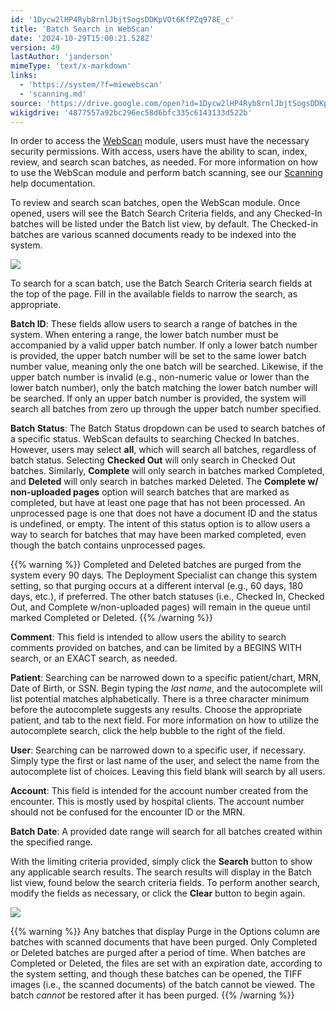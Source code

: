 ```yaml
---
id: '1Dycw2lHP4Ryb8rnlJbjtSogsDDKpVOt6KfPZq978E_c'
title: 'Batch Search in WebScan'
date: '2024-10-29T15:00:21.528Z'
version: 49
lastAuthor: 'janderson'
mimeType: 'text/x-markdown'
links:
  - 'https://system/?f=miewebscan'
  - 'scanning.md'
source: 'https://drive.google.com/open?id=1Dycw2lHP4Ryb8rnlJbjtSogsDDKpVOt6KfPZq978E_c'
wikigdrive: '4877557a92bc296ec58d6bfc335c6143133d522b'
---
```

In order to access the [WebScan](https://system/?f=miewebscan) module, users must have the necessary security permissions. With access, users have the ability to scan, index, review, and search scan batches, as needed. For more information on how to use the WebScan module and perform batch scanning, see our [Scanning](scanning.md) help documentation.

To review and search scan batches, open the WebScan module. Once opened, users will see the Batch Search Criteria fields, and any Checked-In batches will be listed under the Batch list view, by default. The Checked-in batches are various scanned documents ready to be indexed into the system.

![](../batch-search-in-webscan.assets/4dd8e397d14f595a6b41e9b49f7681cc.png)

To search for a scan batch, use the Batch Search Criteria search fields at the top of the page. Fill in the available fields to narrow the search, as appropriate.

**Batch ID**: These fields allow users to search a range of batches in the system. When entering a range, the lower batch number must be accompanied by a valid upper batch number. If only a lower batch number is provided, the upper batch number will be set to the same lower batch number value, meaning only the one batch will be searched. Likewise, if the upper batch number is invalid (e.g., non-numeric value or lower than the lower batch number), only the batch matching the lower batch number will be searched. If only an upper batch number is provided, the system will search all batches from zero up through the upper batch number specified.

**Batch Status**: The Batch Status dropdown can be used to search batches of a specific status. WebScan defaults to searching Checked In batches. However, users may select **all**, which will search all batches, regardless of batch status. Selecting **Checked Out** will only search in Checked Out batches. Similarly, **Complete** will only search in batches marked Completed, and **Deleted** will only search in batches marked Deleted. The **Complete w/ non-uploaded pages** option will search batches that are marked as completed, but have at least one page that has not been processed. An unprocessed page is one that does not have a document ID and the status is undefined, or empty. The intent of this status option is to allow users a way to search for batches that may have been marked completed, even though the batch contains unprocessed pages.

{{% warning %}}
Completed and Deleted batches are purged from the system every 90 days. The Deployment Specialist can change this system setting, so that purging occurs at a different interval (e.g., 60 days, 180 days, etc.), if preferred. The other batch statuses (i.e., Checked In, Checked Out, and Complete w/non-uploaded pages) will remain in the queue until marked Completed or Deleted.
{{% /warning %}}

**Comment**: This field is intended to allow users the ability to search comments provided on batches, and can be limited by a BEGINS WITH search, or an EXACT search, as needed.

**Patient**: Searching can be narrowed down to a specific patient/chart, MRN, Date of Birth, or SSN. Begin typing the *last name*, and the autocomplete will list potential matches alphabetically. There is a three character minimum before the autocomplete suggests any results. Choose the appropriate patient, and tab to the next field. For more information on how to utilize the autocomplete search, click the help bubble to the right of the field.

**User**: Searching can be narrowed down to a specific user, if necessary. Simply type the first or last name of the user, and select the name from the autocomplete list of choices. Leaving this field blank will search by all users.

**Account**: This field is intended for the account number created from the encounter. This is mostly used by hospital clients. The account number should not be confused for the encounter ID or the MRN.

**Batch Date**: A provided date range will search for all batches created within the specified range.

With the limiting criteria provided, simply click the **Search** button to show any applicable search results. The search results will display in the Batch list view, found below the search criteria fields. To perform another search, modify the fields as necessary, or click the **Clear** button to begin again.

![](../batch-search-in-webscan.assets/83b4d654af20d61517918e552da581dc.png)

{{% warning %}}
Any batches that display Purge in the Options column are batches with scanned documents that have been purged. Only Completed or Deleted batches are purged after a period of time. When batches are Completed or Deleted, the files are set with an expiration date, according to the system setting, and though these batches can be opened, the TIFF images (i.e., the scanned documents) of the batch cannot be viewed. The batch *cannot* be restored after it has been purged.
{{% /warning %}}
